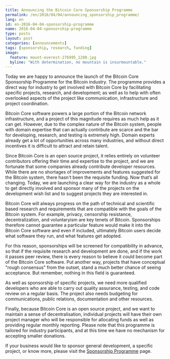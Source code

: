 ```yaml
---
title: Announcing the Bitcoin Core Sponsorship Programme
permalink: /en/2016/04/04/announcing_sponsorship_programme/
lang: en
id: en-2016-04-04-sponsorship-programme
name: 2016-04-04-sponsorship-programme
type: posts
layout: post
categories: [announcements]
tags: [sponsorship, research, funding]
image:
  feature: mount-everest-276995_1280.jpg
  byline: "With determination, no mountain is insurmountable." 
---
```

Today we are happy to announce the launch of the Bitcoin Core Sponsorship Programme for the Bitcoin industry. The programme provides a direct way for industry to get involved with Bitcoin Core by facilitating specific projects, research, and development; as well as to help with often overlooked aspects of the project like communication, infrastructure and project coordination.

Bitcoin Core software powers a large portion of the Bitcoin network infrastructure, and a project of this magnitude requires as much help as it can get. However, due to the complex nature of the Bitcoin system, people with domain expertise that can actually contribute are scarce and the bar for developing, research, and testing is extremely high. Domain experts already get a lot of opportunities across many industries, and without direct incentives it is difficult to attract and retain talent.

Since Bitcoin Core is an open source project, it relies entirely on volunteer contributors offering their time and expertise to the project, and we are fortunate that some companies already contribute developer resources. While there are no shortages of improvements and features suggested for the Bitcoin system, there hasn't been the requisite funding. Now that’s all changing. Today, we are launching a clear way for the industry as a whole to get directly involved and sponsor many of the projects on the development wish list and to suggest projects they are interested in.

Bitcoin Core will always progress on the path of technical and scientific based research and requirements that are compatible with the goals of the Bitcoin system. For example, privacy, censorship resistance, decentralization, and voluntaryism are key tenets of Bitcoin. Sponsorships therefore cannot guarantee a particular feature would make it into the Bitcoin Core software and even if included, ultimately Bitcoin users decide what software they run, and what features get adopted. 

For this reason, sponsorships will be screened for compatibility in advance, so that if the requisite research and development are done, and if the work it passes peer review, there is every reason to believe it could become part of the Bitcoin Core software. Put another way, projects that have conceptual "rough consensus" from the outset, stand a much better chance of seeing acceptance. But remember, nothing in this field is guaranteed.

As well as sponsorship of specific projects, we need more qualified developers who are able to carry out quality assurance, testing, and code review on a regular basis. The project also needs budgeting for communications, public relations, documentation and other resources.

Finally, because Bitcoin Core is an open source project, and we want to maintain a sense of decentralisation, individual projects will have their own project manager who will be responsible for allocating funds as well as providing regular monthly reporting. Please note that this programme is tailored for industry participants, and at this time we have no mechanism for accepting smaller donations.

If your business would like to sponsor general development, a specific project, or know more, please visit the [Sponsorship Programme](/en/about/sponsorship/programme/) page.